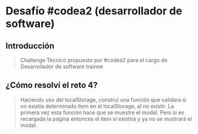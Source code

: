 # Desafío #codea2 (desarrollador de software) 

## Introducción

> Challenge Técnico propuesto por #codea2 para el cargo de Desarrollador de software trainee

## ¿Cómo resolví el reto 4?

> Haciendo uso del localStorage, construí una función que validara si no existia determinado item en el localStorage, al no existir. La primera vez esta función hace que se muestre el modal. Pero si es recargada la página entonces el item sí existirá y ya no se mostrará el modal.

